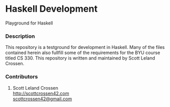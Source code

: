 # Haskell Development

Playground for Haskell

### Description

This repository is a testground for development in Haskell. Many of the files contained herein also fullfill
some of the requirements for the BYU course titled CS 330. This repository is written and maintained by Scott Leland Crossen. 

### Contributors

1. Scott Leland Crossen  
<http://scottcrossen42.com>  
<scottcrossen42@gmail.com>
